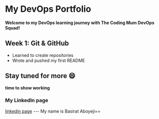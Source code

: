 # My DevOps Portfolio
**Welcome to my DevOps learning journey with The Coding Mum DevOps Squad!**

## Week 1: Git & GitHub
- Learned to create repositories
- Wrote and pushed my first README

## Stay tuned for more :smile:
**time to show working**
### My Linkedln page 
[linkedin page](https://www.linkedin.com/in/aboyeji-basirat/)
  --- My name is  Basirat Aboyeji==